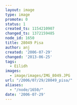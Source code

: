 ```yaml
---
layout: image
type: image
promote: 0
status: 1
created_ts: 1154210907
changed_ts: 1372159485
node_id: 1650
title: 28049 Pisa
author: anj
created: '2006-07-29'
changed: '2013-06-25'
tags:
  - Eilidh
images:
  - image/images/IMG_8049.JPG
url: "/2006/07/29/28049_pisa/"
aliases:
  - "/node/1650/"
date: '2006-07-29'
---
```


